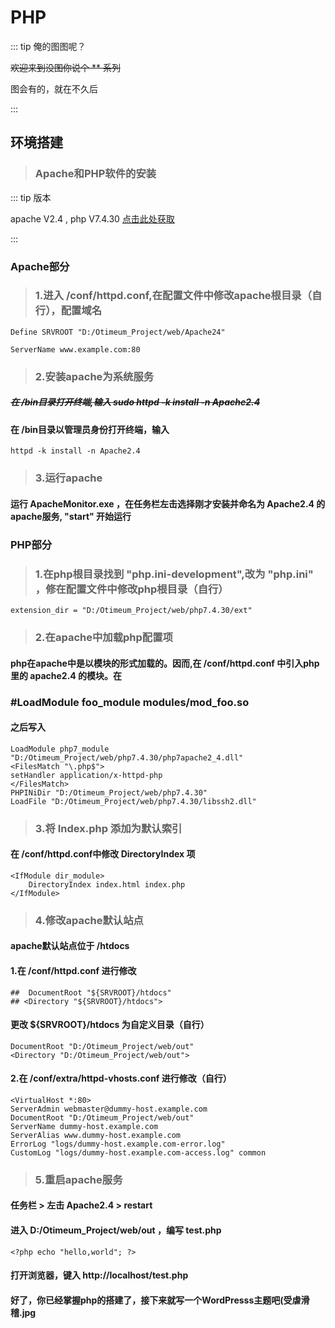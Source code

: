 # PHP

::: tip 俺的图图呢？

~~欢迎来到没图你说个 ** 系列~~

图会有的，就在不久后

:::

## 环境搭建

>### Apache和PHP软件的安装

::: tip 版本

apache V2.4 , php V7.4.30
[点击此处获取](http://pan.otoya4869.top/Pastime/PHP/package/)

:::

### Apache部分
>### 1.进入 /conf/httpd.conf,在配置文件中修改apache根目录（自行），配置域名
    Define SRVROOT "D:/Otimeum_Project/web/Apache24"

    ServerName www.example.com:80

>### 2.安装apache为系统服务
##### ~~在 /bin目录打开终端,输入 sudo httpd -k install -n Apache2.4~~
####   在 /bin目录以管理员身份打开终端，输入
    httpd -k install -n Apache2.4

>### 3.运行apache
#### 运行 ApacheMonitor.exe ，在任务栏左击选择刚才安装并命名为 Apache2.4 的apache服务, "start" 开始运行

### PHP部分
>### 1.在php根目录找到 "php.ini-development",改为 "php.ini" ，修在配置文件中修改php根目录（自行）
    extension_dir = "D:/Otimeum_Project/web/php7.4.30/ext"

>### 2.在apache中加载php配置项
#### php在apache中是以模块的形式加载的。因而,在 /conf/httpd.conf 中引入php里的 apache2.4 的模块。在
 ### #LoadModule foo_module modules/mod_foo.so  
#### 之后写入

    LoadModule php7_module "D:/Otimeum_Project/web/php7.4.30/php7apache2_4.dll"
    <FilesMatch "\.php$">
    setHandler application/x-httpd-php
    </FilesMatch>
    PHPINiDir "D:/Otimeum_Project/web/php7.4.30"
    LoadFile "D:/Otimeum_Project/web/php7.4.30/libssh2.dll"

>### 3.将 Index.php 添加为默认索引
#### 在 /conf/httpd.conf中修改 DirectoryIndex 项
    <IfModule dir_module>
        DirectoryIndex index.html index.php
    </IfModule>

>### 4.修改apache默认站点
#### apache默认站点位于 /htdocs
#### 1.在 /conf/httpd.conf 进行修改
    ##  DocumentRoot "${SRVROOT}/htdocs"
    ## <Directory "${SRVROOT}/htdocs">
#### 更改 ${SRVROOT}/htdocs 为自定义目录（自行）
    DocumentRoot "D:/Otimeum_Project/web/out"
    <Directory "D:/Otimeum_Project/web/out">
#### 2.在 /conf/extra/httpd-vhosts.conf 进行修改（自行）
    <VirtualHost *:80>
    ServerAdmin webmaster@dummy-host.example.com
    DocumentRoot "D:/Otimeum_Project/web/out"
    ServerName dummy-host.example.com
    ServerAlias www.dummy-host.example.com
    ErrorLog "logs/dummy-host.example.com-error.log"
    CustomLog "logs/dummy-host.example.com-access.log" common
</VirtualHost>


>### 5.重启apache服务
#### 任务栏 >  左击 Apache2.4 > restart
#### 进入 D:/Otimeum_Project/web/out ，编写 test.php
    <?php echo "hello,world"; ?>
#### 打开浏览器，键入 http://localhost/test.php
#### 好了，你已经掌握php的搭建了，接下来就写一个WordPresss主题吧(受虐滑稽.jpg



